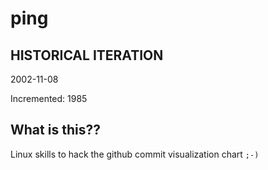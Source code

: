 # ping

## HISTORICAL ITERATION
2002-11-08

Incremented: 1985

## What is this?? 
Linux skills to hack the github commit visualization chart `;-)`
